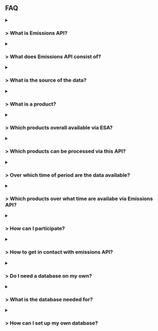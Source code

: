 <h2>FAQ</h2>

<details>
<summary><h3> > What is Emissions API?</h3></summary>
Like the project slogan suggests, Emissions API is an API (application programming interface) with it you get easy access to satellite-based emissions data.<br>
With the <a href="https://api.emissions-api.org/ui/">swaggerUI</a> you can get a first feel for the data and submit test requests to our database and take a look on the data set.<br>
Furthermore it is possible to set up your own database where you can download data from the ESA of your concern.<br>
<br></details>

<details>
<summary><h3> > What does Emissions API consist of?</h3></summary>
The Emissions API consists of several projects that are all available on <a href="https://github.com/emissions-api">github</a>:
<ul>
  <li>The <a href="https://github.com/emissions-api/sentinel5dl">sentinel5dl</a> project downloads data from the ESA and stores these .nc files to your hard drive.</li>
  <li>The <a href="https://github.com/emissions-api/sentinel5algorithms">sentinel5algorithm</a> project pre processes the downloaded .nc files.</li>
  <li>The <a href="https://github.com/emissions-api/emissions-api">emissions-api</a> project uses the sentinel5dl and sentinel5algorithm and puts the data into a database and serves it via an api.</li>
</ul>
<br></details>

<details>
<summary><h3> > What is the source of the data?</h3></summary>
The data source is the <a href="https://www.esa.int">European Space Agency (ESA)</a> satellite <a href="https://www.esa.int/Applications/Observing_the_Earth/Copernicus/Sentinel-5P">Sentinel-5P</a>.<br>
<br></details>

<details>
<summary><h3> > What is a product?</h3></summary>
The satellite Sentinel-5 monitors different gas concentrations and aerosols in the atmosphere. Those different gases are called products.<br>
<br></details>

<details>
<summary><h3> > Which products overall available via ESA?</h3></summary>
Sentinel-5 level-2 products are:
<ul>
  <li>Ozone (O3)</li>
  <li>Nitrogen dioxide (NO2)</li>
  <li>Sulfur dioxide (SO2)</li>
  <li>Formaldehyde (HCHO)</li>
  <li>Glyoxal (CHOCHO)</li>
  <li>Methane (CH4)</li>
  <li>Carbon monoxide (CO)</li>
  <li>Cloud effective fraction</li>
  <li>Aerosol UV apsorption index</li>
  <li>Surface effective albedo</li>
  <li>UV spectrally resolved irradiance at surface</li>
</ul>
<br></details>

<details>
<summary><h3> > Which products can be processed via this API?</h3></summary>
...<br>
<br></details>

<details>
<summary><h3> > Over which time of period are the data available?</h3></summary>
The life-time of that satellite is 7.5 years. A successor satellite is planned.<br>
<br></details>

<details>
<summary><h3> > Which products over what time are availabe via Emissions API?</h3></summary>
We started with one product (CO) and imported from january til september 2019. But we are continuously working on importing more products over a longer period.<br>
<br></details>

<details>
<summary><h3> > How can I participate?</h3></summary>
This is an open source project hosted on github. This means everybody can bring input and help improving the project, by e.g.:
<ul>
  <li>using the API (tag the project) and create awesome use cases by visualizing the data</li>
  <li>forking the project and working on issues</li>
  <li>collaborate on the documentation</li>
  <li>creating issues with new ideas</li>
</ul>
For more information about how to contribute see <a href="https://github.com/emissions-api/emissions-api/blob/master/CONTRIBUTING.rst">here</a>.<br>
<br></details>

<details>
<summary><h3> > How to get in contact with emissions API?</h3></summary>
 Via <a href="mailto:info@emissions-api.org">info@emissions-api.org</a>, <a href="https://twitter.com/emissions_api">twitter</a>, <a href="https://mastodon.social/@emissions_api">mastodon</a> or by leaving a comment e.g. on an issue.<br>
 <br></details>

<details>
<summary><h3> > Do I need a database on my own?</h3></summary>
You can use the emissions API database by using the <a href="https://api.emissions-api.org/ui/">project API</a> and use the data for your own purpose.
Or you can set up your own <a href="https://github.com/emissions-api/emissions-api/blob/master/README.rst">database server</a>.<br>
<br></details>

<details>
<summary><h3> > What is the database needed for?</h3></summary>
The database is used to store and serve the pre-processed data for <a href="https://github.com/emissions-api/project-notes/tree/master/user-stories">further usage</a>.<br>
<br></details>

<details>
<summary><h3> > How can I set up my own database?</h3></summary>
If you want to set up your own database, you can do it by following the <a href="https://github.com/emissions-api/emissions-api/blob/master/README.rst">project description</a>.<br>
<br></details>